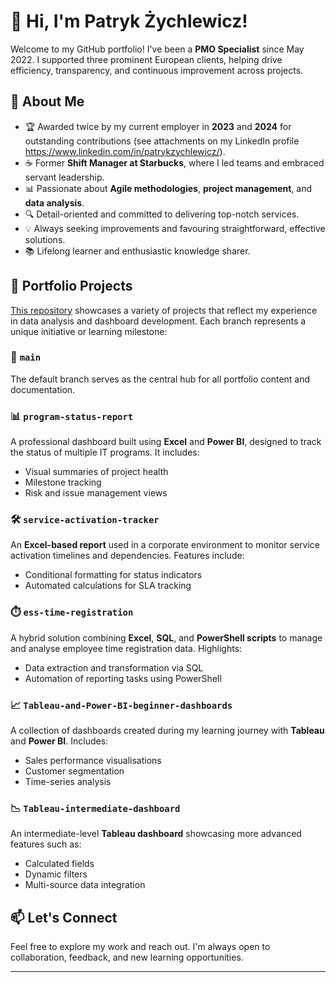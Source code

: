 
# 👋 Hi, I'm Patryk Żychlewicz!

Welcome to my GitHub portfolio! I've been a **PMO Specialist** since May 2022. I supported three prominent European clients, helping drive efficiency, transparency, and continuous improvement across projects.

## 🧠 About Me

- 🏆 Awarded twice by my current employer in **2023** and **2024** for outstanding contributions (see attachments on my LinkedIn profile https://www.linkedin.com/in/patrykzychlewicz/).
- ☕ Former **Shift Manager at Starbucks**, where I led teams and embraced servant leadership.
- 📊 Passionate about **Agile methodologies**, **project management**, and **data analysis**.
- 🔍 Detail-oriented and committed to delivering top-notch services.
- 💡 Always seeking improvements and favouring straightforward, effective solutions.
- 📚 Lifelong learner and enthusiastic knowledge sharer.

## 🧰 Portfolio Projects

  [This repository](https://github.com/nerwuuus/portfolio-projects) showcases a variety of projects that reflect my experience in data analysis and dashboard development. Each branch represents a unique initiative or learning milestone:

### 🔄 `main`
The default branch serves as the central hub for all portfolio content and documentation.

### 📊 `program-status-report`
A professional dashboard built using **Excel** and **Power BI**, designed to track the status of multiple IT programs. It includes:
- Visual summaries of project health
- Milestone tracking
- Risk and issue management views

### 🛠️ `service-activation-tracker`
An **Excel-based report** used in a corporate environment to monitor service activation timelines and dependencies. Features include:
- Conditional formatting for status indicators
- Automated calculations for SLA tracking

### ⏱️ `ess-time-registration`
A hybrid solution combining **Excel**, **SQL**, and **PowerShell scripts** to manage and analyse employee time registration data. Highlights:
- Data extraction and transformation via SQL
- Automation of reporting tasks using PowerShell

### 📈 `Tableau-and-Power-BI-beginner-dashboards`
A collection of dashboards created during my learning journey with **Tableau** and **Power BI**. Includes:
- Sales performance visualisations
- Customer segmentation
- Time-series analysis

### 📉 `Tableau-intermediate-dashboard`
An intermediate-level **Tableau dashboard** showcasing more advanced features such as:
- Calculated fields
- Dynamic filters
- Multi-source data integration

## 📫 Let's Connect

Feel free to explore my work and reach out. I'm always open to collaboration, feedback, and new learning opportunities.

---



<!--
**nerwuuus/nerwuuus** is a ✨ _special_ ✨ repository because its `README.md` (this file) appears on your GitHub profile.

Here are some ideas to get you started:

- 🔭 I’m currently working on ...
- 🌱 I’m currently learning ...
- 👯 I’m looking to collaborate on ...
- 🤔 I’m looking for help with ...
- 💬 Ask me about ...
- 📫 How to reach me: ...
- 😄 Pronouns: ...
- ⚡ Fun fact: ...
-->
